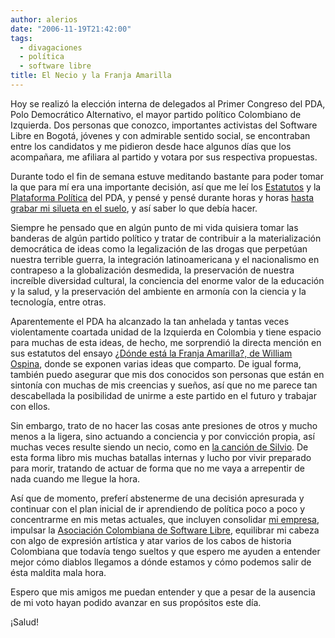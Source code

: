 ```yaml
---
author: alerios
date: "2006-11-19T21:42:00"
tags:
  - divagaciones
  - política
  - software libre
title: El Necio y la Franja Amarilla
---
```


Hoy se realizó la elección interna de delegados al Primer Congreso del PDA,
Polo Democrático Alternativo, el mayor partido político Colombiano de
Izquierda. Dos personas que conozco, importantes activistas del Software Libre
en Bogotá, jóvenes y con admirable sentido social, se encontraban entre los
candidatos y me pidieron desde hace algunos días que los acompañara, me
afiliara al partido y votara por sus respectiva propuestas.

Durante todo el fin de semana estuve meditando bastante para poder tomar la
que para mí era una importante decisión, así que me leí los
[Estatutos](http://www.polodemocratico.net/article.php3?id_article=21) y la
[Plataforma
Política](http://www.polodemocratico.net/article.php3?id_article=20) del PDA,
y pensé y pensé durante horas y horas [hasta grabar mi silueta en el
suelo](http://video.google.com/videoplay?docid=-3058361342611295175&q=jim+henson+hans+erizo),
y así saber lo que debía hacer.

Siempre he pensado que en algún punto de mi vida quisiera tomar las banderas
de algún partido político y tratar de contribuir a la materialización
democrática de ideas como la legalización de las drogas que perpetúan nuestra
terrible guerra, la integración latinoamericana y el nacionalismo en
contrapeso a la globalización desmedida, la preservación de nuestra increíble
diversidad cultural, la conciencia del enorme valor de la educación y la
salud, y la preservación del ambiente en armonía con la ciencia y la
tecnología, entre otras.

Aparentemente el PDA ha alcanzado la tan anhelada y tantas veces violentamente
coartada unidad de la Izquierda en Colombia y tiene espacio para muchas de
esta ideas, de hecho, me sorprendió la directa mención en sus estatutos del
ensayo [¿Dónde está la Franja Amarilla?, de William
Ospina](http://www.revistanumero.com/9franja.htm), donde se exponen varias
ideas que comparto. De igual forma, también puedo asegurar que mis dos
conocidos son personas que están en sintonía con muchas de mis creencias y
sueños, así que no me parece tan descabellada la posibilidad de unirme a este
partido en el futuro y trabajar con ellos.

Sin embargo, trato de no hacer las cosas ante presiones de otros y mucho menos
a la ligera, sino actuando a conciencia y por convicción propia, así muchas
veces resulte siendo un necio, como en [la canción de
Silvio](http://www.cancioneros.com/nc.php?NM=523). De esta forma libro mis
muchas batallas internas y lucho por vivir preparado para morir, tratando de
actuar de forma que no me vaya a arrepentir de nada cuando me llegue la hora.

Así que de momento, preferí abstenerme de una decisión apresurada y continuar
con el plan inicial de ir aprendiendo de política poco a poco y concentrarme
en mis metas actuales, que incluyen consolidar [mi
empresa](http://www.avatar.com.co/), impulsar la [Asociación Colombiana de
Software Libre](http://www.el-directorio.org/Ikaro), equilibrar mi cabeza con
algo de expresión artística y atar varios de los cabos de historia Colombiana
que todavía tengo sueltos y que espero me ayuden a entender mejor cómo diablos
llegamos a dónde estamos y cómo podemos salir de ésta maldita mala hora.

Espero que mis amigos me puedan entender y que a pesar de la ausencia de mi
voto hayan podido avanzar en sus propósitos este día.

¡Salud!
